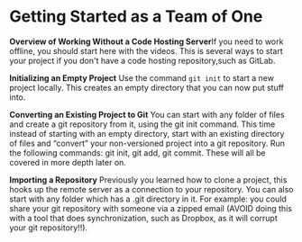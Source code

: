 # Getting Started as a Team of One

**Overview of Working Without a Code Hosting Server**If you need to work offline, you should start here with the videos. This is several ways to start your project if you don't have a code hosting repository,such as GitLab.

**Initializing an Empty Project**
Use the command `git init` to start a new project locally. This creates an empty directory that you can now put stuff into.

**Converting an Existing Project to Git**
You can start with any folder of files and create a git repository from it, using the git init command. This time instead of starting with an empty directory, start with an existing directory of files and “convert” your non-versioned project into a git repository. Run the following commands: git init, git add, git commit. These will all be covered in more depth later on.

**Importing a Repository**
Previously you learned how to clone a project, this hooks up the remote server as a connection to your repository. You can also start with any folder which has a .git directory in it. For example: you could share your git repository with someone via a zipped email (AVOID doing this with a tool that does synchronization, such as Dropbox, as it will corrupt your git repository!!).

